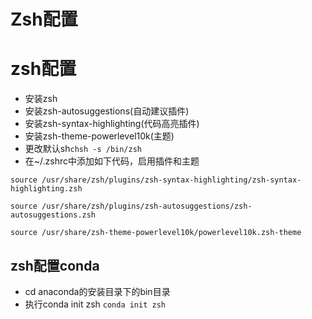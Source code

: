 # Zsh配置

# zsh配置
* 安装zsh
* 安装zsh-autosuggestions(自动建议插件)
* 安装zsh-syntax-highlighting(代码高亮插件)
* 安装zsh-theme-powerlevel10k(主题)
* 更改默认sh`chsh -s /bin/zsh`
* 在~/.zshrc中添加如下代码，启用插件和主题
```
source /usr/share/zsh/plugins/zsh-syntax-highlighting/zsh-syntax-highlighting.zsh

source /usr/share/zsh/plugins/zsh-autosuggestions/zsh-autosuggestions.zsh

source /usr/share/zsh-theme-powerlevel10k/powerlevel10k.zsh-theme
```
## zsh配置conda
* cd anaconda的安装目录下的bin目录
* 执行conda init zsh `conda init zsh`

